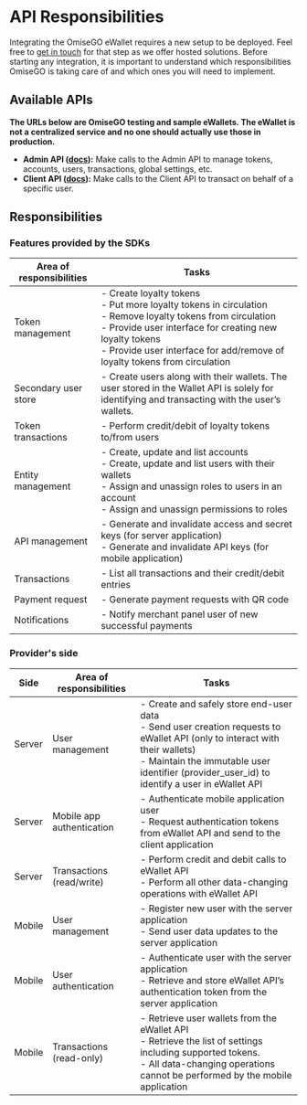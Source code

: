 # API Responsibilities

Integrating the OmiseGO eWallet requires a new setup to be deployed. Feel free to [get in touch](mailto:thibault@omisego.co) for that step as we offer hosted solutions. Before starting any integration, it is important to understand which responsibilities OmiseGO is taking care of and which ones you will need to implement.

## Available APIs

**The URLs below are OmiseGO testing and sample eWallets. The eWallet is not a centralized service and no one should actually use those in production.**

- **Admin API ([docs](https://ewallet.demo.omisego.io/api/admin/docs.ui)):** Make calls to the Admin API to manage tokens, accounts, users, transactions, global settings, etc.
- **Client API ([docs](https://ewallet.demo.omisego.io/api/client/docs.ui)):** Make calls to the Client API to transact on behalf of a specific user.

## Responsibilities

### Features provided by the SDKs

|Area of responsibilities|Tasks|
|------------------------|-----|
|Token management   | - Create loyalty tokens <br> - Put more loyalty tokens in circulation <br> - Remove loyalty tokens from circulation <br> - Provide user interface for creating new loyalty tokens <br> - Provide user interface for add/remove of loyalty tokens from circulation|
|Secondary user store|- Create users along with their wallets. The user stored in the Wallet API is solely for identifying and transacting with the user’s wallets.|
|Token transactions|- Perform credit/debit of loyalty tokens to/from users|
|Entity management|- Create, update and list accounts<br>- Create, update and list users with their wallets<br>- Assign and unassign roles to users in an account<br>- Assign and unassign permissions to roles|
|API management|- Generate and invalidate access and secret keys (for server application)<br>- Generate and invalidate API keys (for mobile application)|
|Transactions|- List all transactions and their credit/debit entries|
|Payment request|- Generate payment requests with QR code|
|Notifications|- Notify merchant panel user of new successful payments|

### Provider's side

|Side|Area of responsibilities|Tasks|
|----|------------------------|-----|
|Server|User management|- Create and safely store end-user data<br>- Send user creation requests to eWallet API (only to interact with their wallets)<br>- Maintain the immutable user identifier (provider_user_id) to identify a user in eWallet API|
|Server|Mobile app authentication|- Authenticate mobile application user<br>- Request authentication tokens from eWallet API and send to the client application|
|Server|Transactions (read/write)|- Perform credit and debit calls to eWallet API<br>- Perform all other data-changing operations with eWallet API|
|Mobile   |User management   |  - Register new user with the server application<br>- Send user data updates to the server application|
|Mobile   |User authentication   | - Authenticate user with the server application<br>- Retrieve and store eWallet API’s authentication token from the server application|
|Mobile   |Transactions (read-only)  | - Retrieve user wallets from the eWallet API<br>- Retrieve the list of settings including supported tokens.<br>- All data-changing operations cannot be performed by the mobile application|

